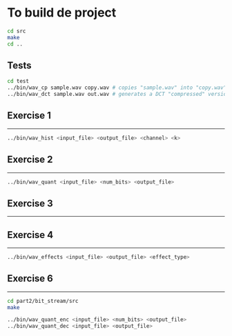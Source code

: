 # To build de project
```bash
cd src
make
cd .. 
```

## Tests
```bash
cd test
../bin/wav_cp sample.wav copy.wav # copies "sample.wav" into "copy.wav"
../bin/wav_dct sample.wav out.wav # generates a DCT "compressed" version
 ```
 
## Exercise 1 
---
```bash
../bin/wav_hist <input_file> <output_file> <channel> <k>
```
<!--
 channel = 0 → Left
 channel = 1 → Right
 channel = 2 → Mid
 channel = 3 → Side-
 k = número de bins do histograma
-->

## Exercise 2
---
```bash
../bin/wav_quant <input_file> <num_bits> <output_file>
```

## Exercise 3

---
## Exercise 4
---
```bash
../bin/wav_effects <input_file> <output_file> <effect_type>
```

## Exercise 6
---
```bash
cd part2/bit_stream/src
make

../bin/wav_quant_enc <input_file> <num_bits> <output_file>
../bin/wav_quant_dec <input_file> <output_file>
```

